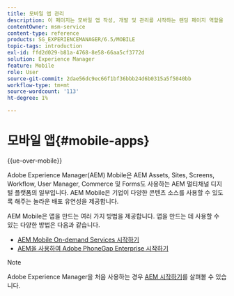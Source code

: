 ```yaml
---
title: 모바일 앱 관리
description: 이 페이지는 모바일 앱 작성, 개발 및 관리를 시작하는 랜딩 페이지 역할을 합니다.
contentOwner: msm-service
content-type: reference
products: SG_EXPERIENCEMANAGER/6.5/MOBILE
topic-tags: introduction
exl-id: ffd2d029-b81a-4768-8e58-66aa5cf3772d
solution: Experience Manager
feature: Mobile
role: User
source-git-commit: 2dae56dc9ec66f1bf36bbb24d6b0315a5f5040bb
workflow-type: tm+mt
source-wordcount: '113'
ht-degree: 1%

---
```


# 모바일 앱{#mobile-apps}

{{ue-over-mobile}}

Adobe Experience Manager(AEM) Mobile은 AEM Assets, Sites, Screens, Workflow, User Manager, Commerce 및 Forms도 사용하는 AEM 멀티채널 디지털 플랫폼의 일부입니다. AEM Mobile은 기업이 다양한 콘텐츠 소스를 사용할 수 있도록 해주는 놀라운 배포 유연성을 제공합니다.

AEM Mobile은 앱을 만드는 여러 가지 방법을 제공합니다. 앱을 만드는 데 사용할 수 있는 다양한 방법은 다음과 같습니다.

* [AEM Mobile On-demand Services 시작하기](/help/mobile/aem-mobile-on-demand.md)
* [AEM을 사용하여 Adobe PhoneGap Enterprise 시작하기](/help/mobile/developing-in-phonegap.md)

>[!NOTE]
>
>Adobe Experience Manager을 처음 사용하는 경우 [AEM 시작하기](/help/sites-deploying/deploy.md)를 살펴볼 수 있습니다.
